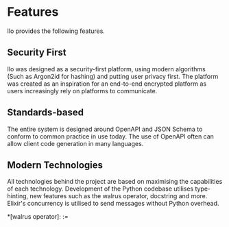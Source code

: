 # Features

Ilo provides the following features.

## Security First

Ilo was designed as a security-first platform, using modern algorithms (Such as Argon2id for hashing) and putting user privacy first. The platform was created as an inspiration for an end-to-end encrypted platform as users increasingly rely on platforms to communicate.

## Standards-based

The entire system is designed around OpenAPI and JSON Schema to conform to common practice in use today. The use of OpenAPI often can allow client code generation in many languages.

## Modern Technologies

All technologies behind the project are based on maximising the capabilities of each technology. Development of the Python codebase utilises type-hinting, new features such as the walrus operator, docstring and more. Elixir's concurrency is utilised to send messages without Python overhead.


*[walrus operator]: :=